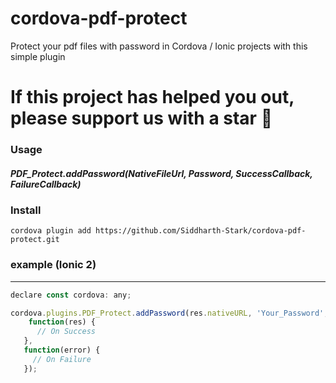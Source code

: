 # cordova-pdf-protect
Protect your pdf files with password in Cordova / Ionic projects with this simple plugin

# If this project has helped you out, please support us with a star 🌟

### Usage
##### PDF_Protect.addPassword(NativeFileUrl, Password, SuccessCallback, FailureCallback)

### Install
```cordova plugin add https://github.com/Siddharth-Stark/cordova-pdf-protect.git```


### example (Ionic 2) ###
------------
```javascript
declare const cordova: any;

cordova.plugins.PDF_Protect.addPassword(res.nativeURL, 'Your_Password',
    function(res) {
      // On Success
   },
   function(error) {
     // On Failure 
   });

```

